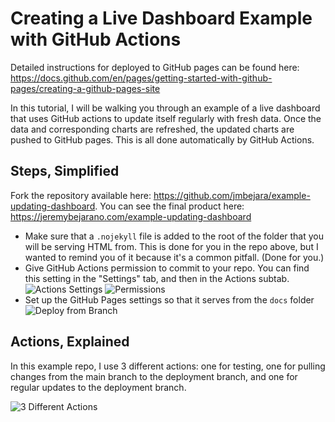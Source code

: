 # Creating a Live Dashboard Example with GitHub Actions

Detailed instructions for deployed to GitHub pages can be found here: https://docs.github.com/en/pages/getting-started-with-github-pages/creating-a-github-pages-site

In this tutorial, I will be walking you through an example of a live dashboard that uses GitHub actions to update
itself regularly with fresh data. Once the data and corresponding charts are refreshed, the updated charts are
pushed to GitHub pages. This is all done automatically by GitHub Actions.

## Steps, Simplified

Fork the repository available here: https://github.com/jmbejara/example-updating-dashboard. You can see the final product here: https://jeremybejarano.com/example-updating-dashboard
 - Make sure that a `.nojekyll` file is added to the root of the folder that you will be serving HTML from. This is done for you in the repo above, but I wanted to remind you of it because it's a common pitfall. (Done for you.)
 - Give GitHub Actions permission to commit to your repo. You can find this setting in the "Settings" tab, and then in the Actions subtab.
    ![Actions Settings](./assets/github_settings_actions_general.png)
    ![Permissions](./assets/github_settings_actions_read_write.png)
 - Set up the GitHub Pages settings so that it serves from the `docs` folder
    ![Deploy from Branch](./assets/deploy_page_from_branch.png)

## Actions, Explained

In this example repo, I use 3 different actions: one for testing, one for pulling changes from the main branch to the deployment branch, and one for regular updates to the deployment branch.

![3 Different Actions](./assets/three_different_actions.png)